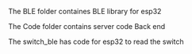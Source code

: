 The BLE folder containes BLE library for esp32 

The Code folder contains server code Back end

The switch_ble has code for esp32 to read the switch
